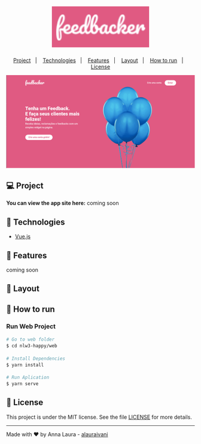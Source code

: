 <h1 align="center">
  <img alt="feedbacker" title="feedbacker landingpage" src=".github/logo_color.png" width="260"/>
</h1>

<p align="center">
  <a href="#computer-project">Project</a>&nbsp;&nbsp;&nbsp;|&nbsp;&nbsp;&nbsp;
  <a href="#rocket-technologies">Technologies</a>&nbsp;&nbsp;&nbsp;|&nbsp;&nbsp;&nbsp;
  <a href="#tada-features">Features</a>&nbsp;&nbsp;&nbsp;|&nbsp;&nbsp;&nbsp;
  <a href="#tada-layout">Layout</a>&nbsp;&nbsp;&nbsp;|&nbsp;&nbsp;&nbsp;
  <a href="#construction_worker-how-to-run">How to run</a>&nbsp;&nbsp;&nbsp;|&nbsp;&nbsp;&nbsp;
  <a href="#closed_book-license">License</a>
</p>

<p>
  <img alt="app screenshot" src=".github/feedbacker_landing_page.png"/>
</p>

## :computer: Project

<strong> You can view the app site here:</strong>
coming soon

## :rocket: Technologies

* [Vue.js](https://vuejs.org/)

## :tada: Features

coming soon

## :triangular_ruler: Layout

## :construction_worker: How to run

### Run Web Project

```bash
# Go to web folder
$ cd nlw3-happy/web

# Install Dependencies
$ yarn install

# Run Aplication
$ yarn serve

```


## :closed_book: License
This project is under the MIT license. See the file [LICENSE](LICENSE.md) for more details.

---
Made with ♥ by Anna Laura - [alauraivani](https://github.com/alauraivani)